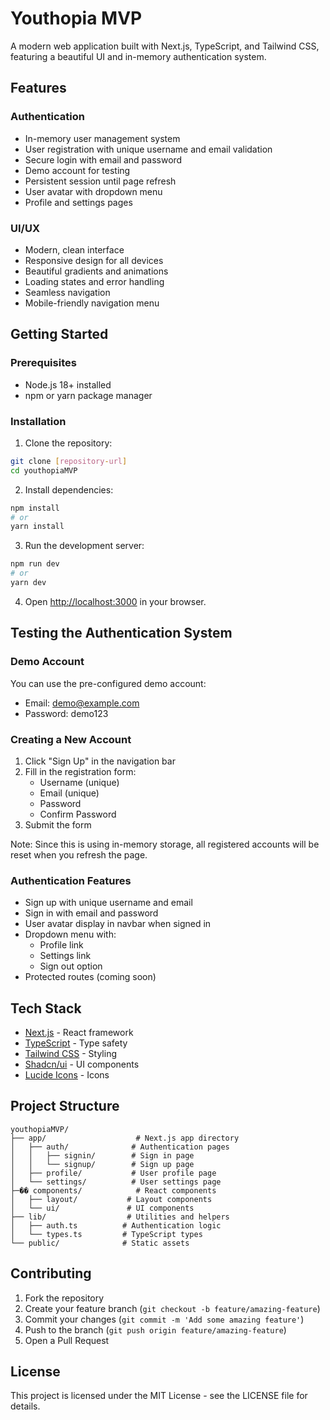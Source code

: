 # Youthopia MVP

A modern web application built with Next.js, TypeScript, and Tailwind CSS, featuring a beautiful UI and in-memory authentication system.

## Features

### Authentication
- In-memory user management system
- User registration with unique username and email validation
- Secure login with email and password
- Demo account for testing
- Persistent session until page refresh
- User avatar with dropdown menu
- Profile and settings pages

### UI/UX
- Modern, clean interface
- Responsive design for all devices
- Beautiful gradients and animations
- Loading states and error handling
- Seamless navigation
- Mobile-friendly navigation menu

## Getting Started

### Prerequisites
- Node.js 18+ installed
- npm or yarn package manager

### Installation

1. Clone the repository:
```bash
git clone [repository-url]
cd youthopiaMVP
```

2. Install dependencies:
```bash
npm install
# or
yarn install
```

3. Run the development server:
```bash
npm run dev
# or
yarn dev
```

4. Open [http://localhost:3000](http://localhost:3000) in your browser.

## Testing the Authentication System

### Demo Account
You can use the pre-configured demo account:
- Email: demo@example.com
- Password: demo123

### Creating a New Account
1. Click "Sign Up" in the navigation bar
2. Fill in the registration form:
   - Username (unique)
   - Email (unique)
   - Password
   - Confirm Password
3. Submit the form

Note: Since this is using in-memory storage, all registered accounts will be reset when you refresh the page.

### Authentication Features
- Sign up with unique username and email
- Sign in with email and password
- User avatar display in navbar when signed in
- Dropdown menu with:
  - Profile link
  - Settings link
  - Sign out option
- Protected routes (coming soon)

## Tech Stack

- [Next.js](https://nextjs.org/) - React framework
- [TypeScript](https://www.typescriptlang.org/) - Type safety
- [Tailwind CSS](https://tailwindcss.com/) - Styling
- [Shadcn/ui](https://ui.shadcn.com/) - UI components
- [Lucide Icons](https://lucide.dev/) - Icons

## Project Structure

```
youthopiaMVP/
├── app/                    # Next.js app directory
│   ├── auth/              # Authentication pages
│   │   ├── signin/        # Sign in page
│   │   └── signup/        # Sign up page
│   ├── profile/           # User profile page
│   └── settings/          # User settings page
├─�� components/            # React components
│   ├── layout/           # Layout components
│   └── ui/               # UI components
├── lib/                  # Utilities and helpers
│   ├── auth.ts          # Authentication logic
│   └── types.ts         # TypeScript types
└── public/              # Static assets
```

## Contributing

1. Fork the repository
2. Create your feature branch (`git checkout -b feature/amazing-feature`)
3. Commit your changes (`git commit -m 'Add some amazing feature'`)
4. Push to the branch (`git push origin feature/amazing-feature`)
5. Open a Pull Request

## License

This project is licensed under the MIT License - see the LICENSE file for details. 